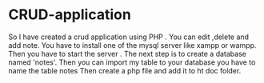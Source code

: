 # CRUD-application
So I have created a crud application using PHP . You can edit ,delete and add note.
You have to install one of the mysql server like xampp or wampp.
Then you have to start the server .
The next step is to create a database named 'notes'.
Then you can import my table to your database you have to name the table notes
Then create a php file and add it to ht doc folder.
